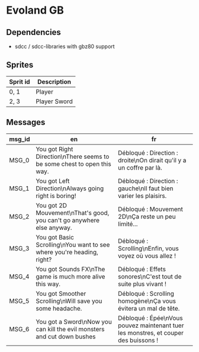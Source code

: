 # Evoland GB

## Dependencies

* sdcc / sdcc-libraries with gbz80 support

## Sprites

| Sprit id | Description  |
|----------|--------------|
| 0, 1     | Player       |
| 2, 3     | Player Sword |


## Messages

| msg_id | en                                                                      | fr                                                                                  |
|--------|-------------------------------------------------------------------------|-------------------------------------------------------------------------------------|
| MSG_0  | You got Right Direction\nThere seems to be some chest to open this way. | Débloqué : Direction : droite\nOn dirait qu'il y a un coffre par là.                |
| MSG_1  | You got Left Direction\nAlways going right is boring!                   | Débloqué : Direction : gauche\nIl faut bien varier les plaisirs.                    |
| MSG_2  | You got 2D Mouvement\nThat's good, you can't go anywhere else anyway.   | Débloqué : Mouvement 2D\nÇa reste un peu limité...                                  |
| MSG_3  | You got Basic Scrolling\nYou want to see where you're heading, right?   | Débloqué : Scrolling\nEnfin, vous voyez où vous allez !                             |
| MSG_4  | You got Sounds FX\nThe game is much more alive this way.                | Débloqué : Effets sonores\nC'est tout de suite plus vivant !                        |
| MSG_5  | You got Smoother Scrolling\nWill save you some headache.                | Débloqué : Scrolling homogène\nÇa vous évitera un mal de tête.                      |
| MSG_6  | You got a Sword\nNow you can kill the evil monsters and cut down bushes | Débloqué : Épée\nVous pouvez maintenant tuer les monstres, et couper des buissons ! |
